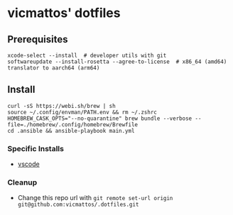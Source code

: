 # vicmattos' dotfiles

## Prerequisites
```
xcode-select --install  # developer utils with git
softwareupdate --install-rosetta --agree-to-license  # x86_64 (amd64) translator to aarch64 (arm64)
```

## Install
```
curl -sS https://webi.sh/brew | sh
source ~/.config/envman/PATH.env && rm ~/.zshrc
HOMEBREW_CASK_OPTS="--no-quarantine" brew bundle --verbose --file=./homebrew/.config/homebrew/Brewfile
cd .ansible && ansible-playbook main.yml
```

### Specific Installs
- [vscode](vscode/README.md)

### Cleanup
- Change this repo url with `git remote set-url origin git@github.com:vicmattos/.dotfiles.git`
